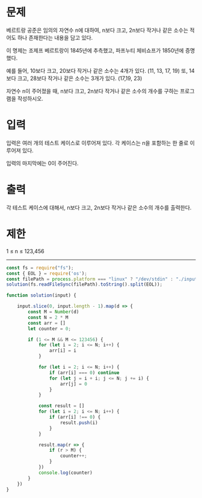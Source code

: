 # 문제
베르트랑 공준은 임의의 자연수 n에 대하여, n보다 크고, 2n보다 작거나 같은 소수는 적어도 하나 존재한다는 내용을 담고 있다.

이 명제는 조제프 베르트랑이 1845년에 추측했고, 파프누티 체비쇼프가 1850년에 증명했다.

예를 들어, 10보다 크고, 20보다 작거나 같은 소수는 4개가 있다. (11, 13, 17, 19) 또, 14보다 크고, 28보다 작거나 같은 소수는 3개가 있다. (17,19, 23)

자연수 n이 주어졌을 때, n보다 크고, 2n보다 작거나 같은 소수의 개수를 구하는 프로그램을 작성하시오. 

# 입력
입력은 여러 개의 테스트 케이스로 이루어져 있다. 각 케이스는 n을 포함하는 한 줄로 이루어져 있다.

입력의 마지막에는 0이 주어진다.

# 출력
각 테스트 케이스에 대해서, n보다 크고, 2n보다 작거나 같은 소수의 개수를 출력한다.
# 제한
1 ≤ n ≤ 123,456
- - -
```js:index.js
const fs = require("fs");
const { EOL } = require('os');
const filePath = process.platform === "linux" ? "/dev/stdin" : "./input.txt";
solution(fs.readFileSync(filePath).toString().split(EOL));

function solution(input) {

    input.slice(0, input.length - 1).map(d => {
        const M = Number(d)
        const N = 2 * M
        const arr = []
        let counter = 0;

        if (1 <= M && M <= 123456) {
            for (let i = 2; i <= N; i++) {
                arr[i] = i
            }

            for (let i = 2; i <= N; i++) {
                if (arr[i] === 0) continue
                for (let j = i + i; j <= N; j += i) {
                    arr[j] = 0
                }
            }

            const result = []
            for (let i = 2; i <= N; i++) {
                if (arr[i] !== 0) {
                    result.push(i)
                }
            }

            result.map(r => {
                if (r > M) {
                    counter++;
                }
            })
            console.log(counter)
        }
    })
}
```
